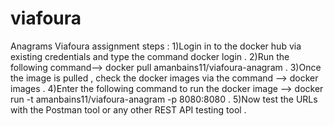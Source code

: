 # viafoura
Anagrams Viafoura assignment steps :
1)Login in to the docker hub via existing credentials and type the command docker login  .
2)Run the following command--> docker pull amanbains11/viafoura-anagram .
3)Once the image is pulled , check the docker images via the command --> docker images .
4)Enter the following command to run the docker image --> docker run -t amanbains11/viafoura-anagram -p 8080:8080 .
5)Now test the URLs with the Postman tool  or any other REST API testing tool .  
